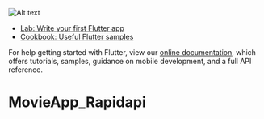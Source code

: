 
![Alt text](https://github.com/arbahaam/MovieApp_Rapidapi/blob/main/photo1633812573.jpeg?raw=true "MAIN Screen")

- [Lab: Write your first Flutter app](https://flutter.dev/docs/get-started/codelab)
- [Cookbook: Useful Flutter samples](https://flutter.dev/docs/cookbook)

For help getting started with Flutter, view our
[online documentation](https://flutter.dev/docs), which offers tutorials,
samples, guidance on mobile development, and a full API reference.
# MovieApp_Rapidapi
